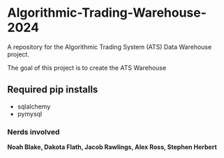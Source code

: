 # Algorithmic-Trading-Warehouse-2024
A repository for the Algorithmic Trading System (ATS) Data Warehouse project.

The goal of this project is to create the ATS Warehouse

## Required pip installs

- sqlalchemy
- pymysql



### Nerds involved

**Noah Blake, Dakota Flath, Jacob Rawlings, Alex Ross, Stephen Herbert**